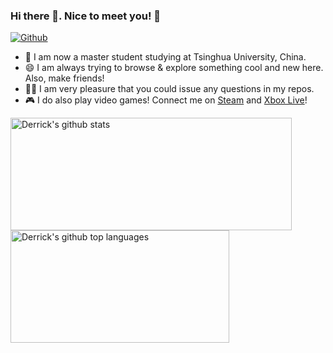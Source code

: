 ### Hi there 👋. Nice to meet you! 🥸
 [![Github](https://img.shields.io/github/followers/dykderrick?label=Followers&style=social)](https://github.com/dykderrick)

- 📖 I am now a master student studying at Tsinghua University, China.
- 😄 I am always trying to browse & explore something cool and new here. Also, make friends!
- 👨‍💻 I am very pleasure that you could issue any questions in my repos.
- 🎮 I do also play video games! Connect me on [Steam](https://steamcommunity.com/id/dykderrick/) and [Xbox Live](http://live.xbox.com/Profile?Gamertag=dykderrick)!

<a href="https://github.com/dykderrick">
  <img height="180em" width="450em" src="https://github-readme-stats.vercel.app/api?username=dykderrick&theme=radical&show_icons=true&include_all_commits=true&hide=contribs,issues" alt="Derrick's github stats" />  
  <img height="180em" width="350em" src="https://github-readme-stats.vercel.app/api/top-langs/?username=dykderrick&layout=compact&theme=radical" alt="Derrick's github top languages" />
</a>
<br/>

<!--
**dykderrick/dykderrick** is a ✨ _special_ ✨ repository because its `README.md` (this file) appears on your GitHub profile.

Here are some ideas to get you started:

- 🔭 I’m currently working on ...
- 🌱 I’m currently learning ...
- 👯 I’m looking to collaborate on ...
- 🤔 I’m looking for help with ...
- 💬 Ask me about ...
- 📫 How to reach me: ...
- 😄 Pronouns: ...
- ⚡ Fun fact: ...
-->
